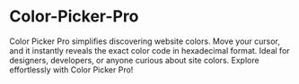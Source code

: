 # Color-Picker-Pro
 Color Picker Pro simplifies discovering website colors. Move your cursor, and it instantly reveals the exact color code in hexadecimal format. Ideal for designers, developers, or anyone curious about site colors. Explore effortlessly with Color Picker Pro!
